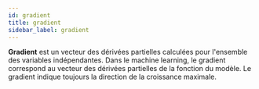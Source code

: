 ```yaml
---
id: gradient
title: gradient
sidebar_label: gradient
---
```

**Gradient** est un vecteur des dérivées partielles calculées pour l'ensemble des variables indépendantes. Dans le machine learning, le gradient correspond au vecteur des dérivées partielles de la fonction du modèle. Le gradient indique toujours la direction de la croissance maximale.
